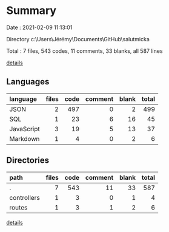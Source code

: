 # Summary

Date : 2021-02-09 11:13:01

Directory c:\Users\Jérémy\Documents\GitHub\salutmicka

Total : 7 files,  543 codes, 11 comments, 33 blanks, all 587 lines

[details](details.md)

## Languages
| language | files | code | comment | blank | total |
| :--- | ---: | ---: | ---: | ---: | ---: |
| JSON | 2 | 497 | 0 | 2 | 499 |
| SQL | 1 | 23 | 6 | 16 | 45 |
| JavaScript | 3 | 19 | 5 | 13 | 37 |
| Markdown | 1 | 4 | 0 | 2 | 6 |

## Directories
| path | files | code | comment | blank | total |
| :--- | ---: | ---: | ---: | ---: | ---: |
| . | 7 | 543 | 11 | 33 | 587 |
| controllers | 1 | 3 | 0 | 1 | 4 |
| routes | 1 | 3 | 1 | 2 | 6 |

[details](details.md)